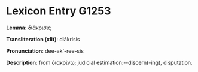 # Lexicon Entry G1253

**Lemma**: διάκρισις

**Transliteration (xlit)**: diákrisis

**Pronunciation**: dee-ak'-ree-sis

**Description**:
from διακρίνω; judicial estimation:--discern(-ing), disputation.
